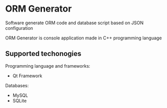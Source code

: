 # ORM Generator

Software generate ORM code and database script based on JSON configuration

ORM Generator is console application made in C++ programming language

## Supported techonogies

Programming language and frameworks:

- Qt Framework

Databases:

- MySQL
- SQLite
